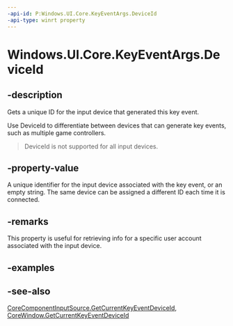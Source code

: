```yaml
---
-api-id: P:Windows.UI.Core.KeyEventArgs.DeviceId
-api-type: winrt property
---
```


<!-- Property syntax
public string DeviceId { get; }
-->

# Windows.UI.Core.KeyEventArgs.DeviceId

## -description
Gets a unique ID for the input device that generated this key event.

Use DeviceId to differentiate between devices that can generate key events, such as multiple game controllers.

> DeviceId is not supported for all input devices.

## -property-value
A unique identifier for the input device associated with the key event, or an empty string. The same device can be assigned a different ID each time it is connected.

## -remarks
This property is useful for retrieving info for a specific user account associated with the input device.

## -examples

## -see-also
[CoreComponentInputSource.GetCurrentKeyEventDeviceId](corecomponentinputsource_getcurrentkeyeventdeviceid_498768106.md), [CoreWindow.GetCurrentKeyEventDeviceId](corewindow_getcurrentkeyeventdeviceid_498768106.md)
